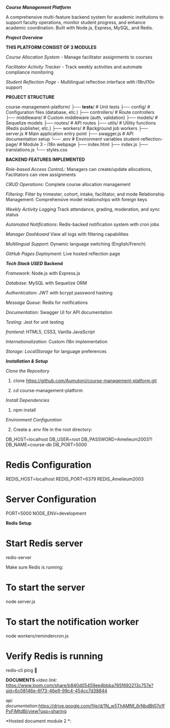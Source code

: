 ***Course Management Platform***

A comprehensive multi-feature backend system for academic institutions to support faculty operations, monitor student progress, and enhance academic coordination. Built with Node.js, Express, MySQL, and Redis.


***Project Overview***

**THIS PLATFORM CONSIST OF 3 MODULES** 

*Course Allocation System* - Manage facilitator assignments to courses

*Facilitator Activity Tracker* - Track weekly activities and automate compliance monitoring

*Student Reflection Page* - Multilingual reflection interface with i18n/l10n support

**PROJECT STRUCTURE**

course-management-platform/
├── __tests__/              # Unit tests
├── config/                 # Configuration files (database, etc.)
├── controllers/            # Route controllers
├── middleware/             # Custom middleware (auth, validation)
├── models/                 # Sequelize models
├── routes/                 # API routes
├── utils/                  # Utility functions (Redis publisher, etc.)
├── workers/                # Background job workers
├── server.js               # Main application entry point
├── swagger.js              # API documentation setup
└── .env                    # Environment variables
student-reflection-page/    # Module 3 - i18n webpage
├── index.html
├── index.js
├── translations.js
└── styles.css


**BACKEND FEATURES IMPLEMENTED**

*Role-based Access ControL*: Managers can create/update allocations, Facilitators can view assignments

*CRUD Operations*: Complete course allocation management

*Filtering*: Filter by trimester, cohort, intake, facilitator, and mode
Relationship Management: Comprehensive model relationships with foreign keys

*Weekly Activity Logging* Track attendance, grading, moderation, and sync status

*Automated Notifications*: Redis-backed notification system with cron jobs

*Manager Dashboard* View all logs with filtering capabilities


*Multilingual Support*: Dynamic language switching (English/French)

*GitHub Pages Deployment*: Live hosted reflection page

***Tech Stack USED***
**Backend**

*Framework*: Node.js with Express.js

*Database*: MySQL with Sequelize ORM

*Authentication*: JWT with bcrypt password hashing

*Message Queue*: Redis for notifications

*Documentation*: Swagger UI for API documentation

*Testing*: Jest for unit testing

*frontend*: HTML5, CSS3, Vanilla JavaScript

*Internationalization*: Custom i18n implementation

*Storage: LocalStorage* for language preferences



***Installation & Setup***

*Clone the Repository*

1. clone https://github.com/Aumutoni/course-management-platform.git

2. cd course-management-platform

*Install Dependencies*

1. npm install

*Environment Configuration*

2. Create a .env file in the root directory:


DB_HOST=localhost
DB_USER=root
DB_PASSWORD=Amelieum2003?!
DB_NAME=course-db
DB_PORT=5000

# Redis Configuration
REDIS_HOST=localhost
REDIS_PORT=6379
REDIS_Amelieum2003

# Server Configuration
PORT=5000
NODE_ENV=development

**Redis Setup**

# Start Redis server
redis-server

Make sure Redis is running:

# To start the server
node server.js

# To start the notification worker
node workers/remindercron.js

# Verify Redis is running
redis-cli ping
🚦


**DOCUMENTS**
*video link*: https://www.loom.com/share/b840d05459ee4bbba765f692213c757e?sid=6c08146e-6f73-46e9-99c4-454cc7d38844

*api documentation*:https://drive.google.com/file/d/1N_w5ThAMNf_6rNbdBt07o1fPyFiMtdBj/view?usp=sharing

*Hosted document module 2 *:
